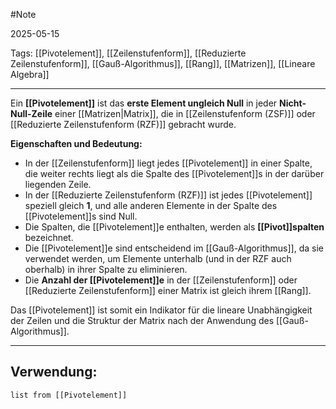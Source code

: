 #Note

2025-05-15

Tags: [[Pivotelement]], [[Zeilenstufenform]], [[Reduzierte Zeilenstufenform]], [[Gauß-Algorithmus]], [[Rang]], [[Matrizen]], [[Lineare Algebra]]

---

Ein **[[Pivotelement]]** ist das **erste Element ungleich Null** in jeder **Nicht-Null-Zeile** einer [[Matrizen|Matrix]], die in [[Zeilenstufenform (ZSF)]] oder [[Reduzierte Zeilenstufenform (RZF)]] gebracht wurde.

**Eigenschaften und Bedeutung:**

* In der [[Zeilenstufenform]] liegt jedes [[Pivotelement]] in einer Spalte, die weiter rechts liegt als die Spalte des [[Pivotelement]]s in der darüber liegenden Zeile.
* In der [[Reduzierte Zeilenstufenform (RZF)]] ist jedes [[Pivotelement]] speziell gleich **1**, und alle anderen Elemente in der Spalte des [[Pivotelement]]s sind Null.
* Die Spalten, die [[Pivotelement]]e enthalten, werden als **[[Pivot]]spalten** bezeichnet.
* Die [[Pivotelement]]e sind entscheidend im [[Gauß-Algorithmus]], da sie verwendet werden, um Elemente unterhalb (und in der RZF auch oberhalb) in ihrer Spalte zu eliminieren.
* Die **Anzahl der [[Pivotelement]]e** in der [[Zeilenstufenform]] oder [[Reduzierte Zeilenstufenform]] einer Matrix ist gleich ihrem [[Rang]].

Das [[Pivotelement]] ist somit ein Indikator für die lineare Unabhängigkeit der Zeilen und die Struktur der Matrix nach der Anwendung des [[Gauß-Algorithmus]].

---

## Verwendung:

```dataview
list from [[Pivotelement]]
```